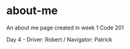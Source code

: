 # about-me
An about me page created in week 1 Code 201

Day 4 - Driver: Robert / Navigator: Patrick

